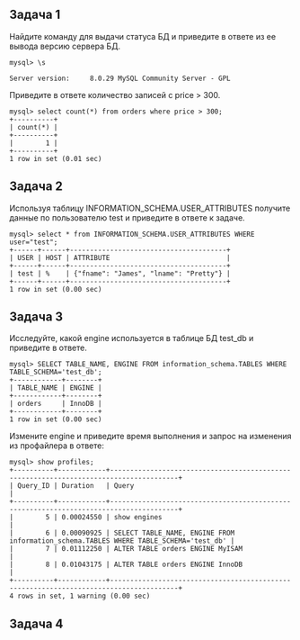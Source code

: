 ## Задача 1

Найдите команду для выдачи статуса БД и приведите в ответе из ее вывода версию сервера БД.
```
mysql> \s

Server version:		8.0.29 MySQL Community Server - GPL
```

Приведите в ответе количество записей с price > 300.
```
mysql> select count(*) from orders where price > 300;
+----------+
| count(*) |
+----------+
|        1 |
+----------+
1 row in set (0.01 sec)
```

## Задача 2

Используя таблицу INFORMATION_SCHEMA.USER_ATTRIBUTES получите данные по пользователю test и приведите в ответе к задаче.
```
mysql> select * from INFORMATION_SCHEMA.USER_ATTRIBUTES WHERE user="test";
+------+------+---------------------------------------+
| USER | HOST | ATTRIBUTE                             |
+------+------+---------------------------------------+
| test | %    | {"fname": "James", "lname": "Pretty"} |
+------+------+---------------------------------------+
1 row in set (0.00 sec)
```

## Задача 3

Исследуйте, какой engine используется в таблице БД test_db и приведите в ответе.
```
mysql> SELECT TABLE_NAME, ENGINE FROM information_schema.TABLES WHERE TABLE_SCHEMA='test_db';
+------------+--------+
| TABLE_NAME | ENGINE |
+------------+--------+
| orders     | InnoDB |
+------------+--------+
1 row in set (0.00 sec)
```
Измените engine и приведите время выполнения и запрос на изменения из профайлера в ответе:
```
mysql> show profiles;
+----------+------------+---------------------------------------------------------------------------------------+
| Query_ID | Duration   | Query                                                                                 |
+----------+------------+---------------------------------------------------------------------------------------+
|        5 | 0.00024550 | show engines                                                                          |
|        6 | 0.00090925 | SELECT TABLE_NAME, ENGINE FROM information_schema.TABLES WHERE TABLE_SCHEMA='test_db' |
|        7 | 0.01112250 | ALTER TABLE orders ENGINE MyISAM                                                      |
|        8 | 0.01043175 | ALTER TABLE orders ENGINE InnoDB                                                      |
+----------+------------+---------------------------------------------------------------------------------------+
4 rows in set, 1 warning (0.00 sec)
```

## Задача 4



